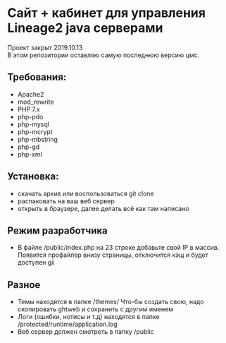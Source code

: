 # Сайт + кабинет для управления Lineage2 java серверами

Проект закрыт 2019.10.13<br>
В этом репозитории оставляю самую последнюю версию цмс.

## Требования:
- Apache2
- mod_rewrite
- PHP 7.x
- php-pdo
- php-mysql
- php-mcrypt
- php-mbstring
- php-gd
- php-xml

## Установка:
- скачать архив или воспользоваться git clone<br>
- распаковать на ваш веб сервер<br>
- открыть в браузере, далее делать всё как там написано

## Режим разработчика
- В файле /public/index.php на 23 строке добавьте свой IP в массив.
Появится профайлер внизу страницы, отключится кэщ и будет доступен gii

## Разное
- Темы находятся в папке /themes/ Что-бы создать свою, надо скопировать ghtweb и сохранить с другим именем
- Логи (ошибки, нотисы и т.д) находятся в папке /protected/runtime/application.log
- Веб сервер должен смотреть в папку /public
 
